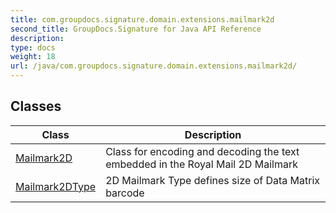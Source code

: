 ```yaml
---
title: com.groupdocs.signature.domain.extensions.mailmark2d
second_title: GroupDocs.Signature for Java API Reference
description: 
type: docs
weight: 18
url: /java/com.groupdocs.signature.domain.extensions.mailmark2d/
---
```


## Classes

| Class | Description |
| --- | --- |
| [Mailmark2D](../com.groupdocs.signature.domain.extensions.mailmark2d/mailmark2d) | Class for encoding and decoding the text embedded in the Royal Mail 2D Mailmark |
| [Mailmark2DType](../com.groupdocs.signature.domain.extensions.mailmark2d/mailmark2dtype) | 2D Mailmark Type defines size of Data Matrix barcode |
